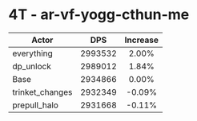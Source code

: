 # 4T - ar-vf-yogg-cthun-me
| Actor | DPS | Increase |
|---|:---:|:---:|
|everything|2993532|2.00%|
|dp_unlock|2989012|1.84%|
|Base|2934866|0.00%|
|trinket_changes|2932349|-0.09%|
|prepull_halo|2931668|-0.11%|
